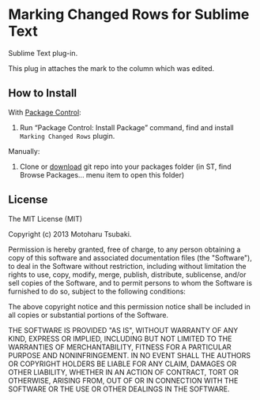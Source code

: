 # Marking Changed Rows for Sublime Text

Sublime Text plug-in.

This plug in attaches the mark to the column which was edited.

## How to Install ##

With [Package Control](http://wbond.net/sublime_packages/package_control):

1. Run “Package Control: Install Package” command, find and install `Marking Changed Rows` plugin.

Manually:

1. Clone or [download](https://github.com/Harurow/sublime_markingchangedrows/archive/master.zip) git repo into your packages folder (in ST, find Browse Packages... menu item to open this folder)

## License
The MIT License (MIT)

Copyright (c) 2013 Motoharu Tsubaki.

Permission is hereby granted, free of charge, to any person obtaining a 
copy of this software and associated documentation files (the "Software"),
to deal in the Software without restriction, including without limitation
the rights to use, copy, modify, merge, publish, distribute, sublicense,
and/or sell copies of the Software, and to permit persons to whom the
Software is furnished to do so, subject to the following conditions:

The above copyright notice and this permission notice shall be included in
all copies or substantial portions of the Software.

THE SOFTWARE IS PROVIDED "AS IS", WITHOUT WARRANTY OF ANY KIND, EXPRESS OR
IMPLIED, INCLUDING BUT NOT LIMITED TO THE WARRANTIES OF MERCHANTABILITY,
FITNESS FOR A PARTICULAR PURPOSE AND NONINFRINGEMENT. IN NO EVENT SHALL THE
AUTHORS OR COPYRIGHT HOLDERS BE LIABLE FOR ANY CLAIM, DAMAGES OR OTHER
LIABILITY, WHETHER IN AN ACTION OF CONTRACT, TORT OR OTHERWISE, ARISING
FROM, OUT OF OR IN CONNECTION WITH THE SOFTWARE OR THE USE OR OTHER
DEALINGS IN THE SOFTWARE.

